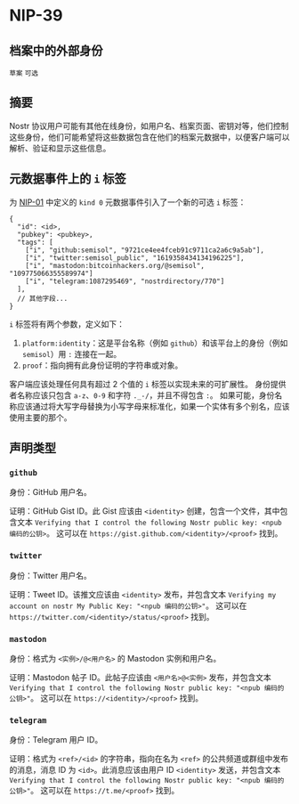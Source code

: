 NIP-39
======

档案中的外部身份
-------------------------------

`草案` `可选`

## 摘要

Nostr 协议用户可能有其他在线身份，如用户名、档案页面、密钥对等，他们控制这些身份，他们可能希望将这些数据包含在他们的档案元数据中，以便客户端可以解析、验证和显示这些信息。

## 元数据事件上的 `i` 标签

为 [NIP-01](01.md) 中定义的 `kind 0` 元数据事件引入了一个新的可选 `i` 标签：

```jsonc
{
  "id": <id>,
  "pubkey": <pubkey>,
  "tags": [
    ["i", "github:semisol", "9721ce4ee4fceb91c9711ca2a6c9a5ab"],
    ["i", "twitter:semisol_public", "1619358434134196225"],
    ["i", "mastodon:bitcoinhackers.org/@semisol", "109775066355589974"]
    ["i", "telegram:1087295469", "nostrdirectory/770"]
  ],
  // 其他字段...
}
```

`i` 标签将有两个参数，定义如下：
1. `platform:identity`：这是平台名称（例如 `github`）和该平台上的身份（例如 `semisol`）用 `:` 连接在一起。
2. `proof`：指向拥有此身份证明的字符串或对象。

客户端应该处理任何具有超过 2 个值的 `i` 标签以实现未来的可扩展性。
身份提供者名称应该只包含 `a-z`、`0-9` 和字符 `._-/`，并且不得包含 `:`。
如果可能，身份名称应该通过将大写字母替换为小写字母来标准化，如果一个实体有多个别名，应该使用主要的那个。

## 声明类型

### `github`

身份：GitHub 用户名。

证明：GitHub Gist ID。此 Gist 应该由 `<identity>` 创建，包含一个文件，其中包含文本 `Verifying that I control the following Nostr public key: <npub 编码的公钥>`。
这可以在 `https://gist.github.com/<identity>/<proof>` 找到。

### `twitter`

身份：Twitter 用户名。

证明：Tweet ID。该推文应该由 `<identity>` 发布，并包含文本 `Verifying my account on nostr My Public Key: "<npub 编码的公钥>"`。
这可以在 `https://twitter.com/<identity>/status/<proof>` 找到。

### `mastodon`

身份：格式为 `<实例>/@<用户名>` 的 Mastodon 实例和用户名。

证明：Mastodon 帖子 ID。此帖子应该由 `<用户名>@<实例>` 发布，并包含文本 `Verifying that I control the following Nostr public key: "<npub 编码的公钥>"`。
这可以在 `https://<identity>/<proof>` 找到。

### `telegram`

身份：Telegram 用户 ID。

证明：格式为 `<ref>/<id>` 的字符串，指向在名为 `<ref>` 的公共频道或群组中发布的消息，消息 ID 为 `<id>`。此消息应该由用户 ID `<identity>` 发送，并包含文本 `Verifying that I control the following Nostr public key: "<npub 编码的公钥>"`。
这可以在 `https://t.me/<proof>` 找到。
